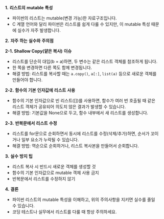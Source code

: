 
**1.** **리스트의** **mutable** **특성** 

- 파이썬의 리스트는 mutable(변경 가능)한 자료구조입니다.
- C 계열 언어와 달리 파이썬은 리스트를 쉽게 다룰 수 있지만, 이 mutable 특성 때문에 실수가 자주 발생합니다. ​⁠

**2.** **자주** **하는** **실수와** **주의점** 

**2-1. Shallow Copy(****얕은** **복사****)** **이슈** 

- 리스트를 단순히 대입(b = a)하면, 두 변수는 같은 리스트 객체를 참조하게 됩니다.
- 한 쪽을 변경하면 다른 쪽도 함께 변경됩니다. ​⁠
- 해결 방법: 리스트를 복사할 때는 `a.copy()`, `a[:]`, `list(a)` 등으로 새로운 객체를 만들어야 합니다.

**2-2.** **함수의** **기본** **인자값에** **리스트** **사용** 

- 함수의 기본 인자값으로 빈 리스트([])를 사용하면, 함수가 여러 번 호출될 때 같은 리스트 객체가 공유되어 의도치 않은 결과가 발생할 수 있습니다. ​⁠
- 해결 방법: 기본값을 None으로 두고, 함수 내부에서 새 리스트를 생성합니다.

**2-3.** **반복문에서** **리스트** **수정** 

- 리스트를 for문으로 순회하면서 동시에 리스트를 수정(삭제/추가)하면, 순서가 꼬이거나 일부 요소가 누락될 수 있습니다. ​⁠
- 해결 방법: 역순으로 순회하거나, 리스트 복사본을 만들어서 순회합니다.

**3.** **실수** **방지** **팁** 

- 리스트 복사 시 반드시 새로운 객체를 생성할 것
- 함수의 기본 인자값으로 mutable 객체 사용 금지
- 반복문에서 리스트를 수정하지 않기

**4.** **결론** 

- 파이썬 리스트의 mutable 특성을 이해하고, 위의 주의사항을 지키면 실수를 줄일 수 있습니다.
- 코딩 테스트나 실무에서 리스트를 다룰 때 항상 주의하세요.